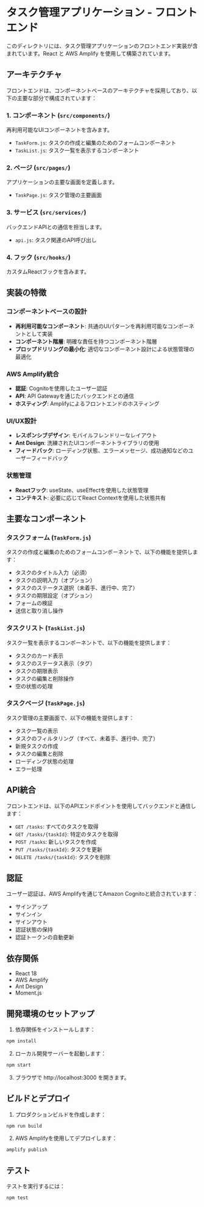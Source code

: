 # タスク管理アプリケーション - フロントエンド

このディレクトリには、タスク管理アプリケーションのフロントエンド実装が含まれています。React と AWS Amplify を使用して構築されています。

## アーキテクチャ

フロントエンドは、コンポーネントベースのアーキテクチャを採用しており、以下の主要な部分で構成されています：

### 1. コンポーネント (`src/components/`)

再利用可能なUIコンポーネントを含みます。

- `TaskForm.js`: タスクの作成と編集のためのフォームコンポーネント
- `TaskList.js`: タスク一覧を表示するコンポーネント

### 2. ページ (`src/pages/`)

アプリケーションの主要な画面を定義します。

- `TaskPage.js`: タスク管理の主要画面

### 3. サービス (`src/services/`)

バックエンドAPIとの通信を担当します。

- `api.js`: タスク関連のAPI呼び出し

### 4. フック (`src/hooks/`)

カスタムReactフックを含みます。

## 実装の特徴

### コンポーネントベースの設計

- **再利用可能なコンポーネント**: 共通のUIパターンを再利用可能なコンポーネントとして実装
- **コンポーネント階層**: 明確な責任を持つコンポーネント階層
- **プロップドリリングの最小化**: 適切なコンポーネント設計による状態管理の最適化

### AWS Amplify統合

- **認証**: Cognitoを使用したユーザー認証
- **API**: API Gatewayを通じたバックエンドとの通信
- **ホスティング**: Amplifyによるフロントエンドのホスティング

### UI/UX設計

- **レスポンシブデザイン**: モバイルフレンドリーなレイアウト
- **Ant Design**: 洗練されたUIコンポーネントライブラリの使用
- **フィードバック**: ローディング状態、エラーメッセージ、成功通知などのユーザーフィードバック

### 状態管理

- **Reactフック**: useState、useEffectを使用した状態管理
- **コンテキスト**: 必要に応じてReact Contextを使用した状態共有

## 主要なコンポーネント

### タスクフォーム (`TaskForm.js`)

タスクの作成と編集のためのフォームコンポーネントで、以下の機能を提供します：

- タスクのタイトル入力（必須）
- タスクの説明入力（オプション）
- タスクのステータス選択（未着手、進行中、完了）
- タスクの期限設定（オプション）
- フォームの検証
- 送信と取り消し操作

### タスクリスト (`TaskList.js`)

タスク一覧を表示するコンポーネントで、以下の機能を提供します：

- タスクのカード表示
- タスクのステータス表示（タグ）
- タスクの期限表示
- タスクの編集と削除操作
- 空の状態の処理

### タスクページ (`TaskPage.js`)

タスク管理の主要画面で、以下の機能を提供します：

- タスク一覧の表示
- タスクのフィルタリング（すべて、未着手、進行中、完了）
- 新規タスクの作成
- タスクの編集と削除
- ローディング状態の処理
- エラー処理

## API統合

フロントエンドは、以下のAPIエンドポイントを使用してバックエンドと通信します：

- `GET /tasks`: すべてのタスクを取得
- `GET /tasks/{taskId}`: 特定のタスクを取得
- `POST /tasks`: 新しいタスクを作成
- `PUT /tasks/{taskId}`: タスクを更新
- `DELETE /tasks/{taskId}`: タスクを削除

## 認証

ユーザー認証は、AWS Amplifyを通じてAmazon Cognitoと統合されています：

- サインアップ
- サインイン
- サインアウト
- 認証状態の保持
- 認証トークンの自動更新

## 依存関係

- React 18
- AWS Amplify
- Ant Design
- Moment.js

## 開発環境のセットアップ

1. 依存関係をインストールします：

```bash
npm install
```

2. ローカル開発サーバーを起動します：

```bash
npm start
```

3. ブラウザで http://localhost:3000 を開きます。

## ビルドとデプロイ

1. プロダクションビルドを作成します：

```bash
npm run build
```

2. AWS Amplifyを使用してデプロイします：

```bash
amplify publish
```

## テスト

テストを実行するには：

```bash
npm test
```

